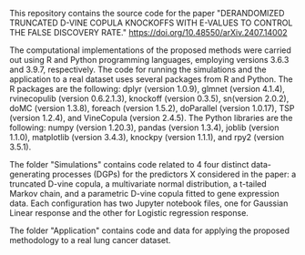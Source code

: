 This repository contains the source code for the paper "DERANDOMIZED TRUNCATED D-VINE COPULA KNOCKOFFS WITH E-VALUES TO CONTROL THE FALSE DISCOVERY RATE." 
https://doi.org/10.48550/arXiv.2407.14002

The computational implementations of the proposed methods were carried out using R and Python programming languages, employing versions 3.6.3 and 3.9.7, respectively. 
The code for running the simulations and the application to a real dataset uses several packages from R and Python. The R packages are the following: dplyr (version 1.0.9), glmnet (version 4.1.4), rvinecopulib (version 0.6.2.1.3), knockoff (version 0.3.5), sn(version 2.0.2), doMC (version 1.3.8), foreach (version 1.5.2), doParallel (version 1.0.17), TSP (version 1.2.4), and VineCopula (version 2.4.5). The Python libraries are the following: numpy (version 1.20.3), pandas (version 1.3.4), joblib (version 1.1.0), matplotlib (version 3.4.3), knockpy (version 1.1.1), and rpy2 (version 3.5.1).

The folder "Simulations" contains code related to 4 four distinct data-generating processes (DGPs) for the predictors X considered in the paper: a truncated D-vine copula, a multivariate normal distribution, a t-tailed Markov chain, and a parametric D-vine copula fitted to gene expression data. Each configuration has two Jupyter notebook files, one for Gaussian Linear response and the other for Logistic regression response.

The folder "Application" contains code and data for applying the proposed methodology to a real lung cancer dataset.

